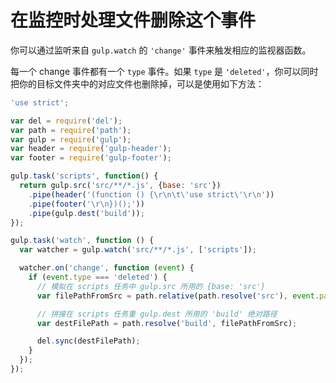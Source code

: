 # 在监控时处理文件删除这个事件

你可以通过监听来自 `gulp.watch` 的 `'change'` 事件来触发相应的监视器函数。

每一个 change 事件都有一个 `type` 事件。如果 `type` 是 `'deleted'`，你可以同时把你的目标文件夹中的对应文件也删除掉，可以是使用如下方法：

```js
'use strict';

var del = require('del');
var path = require('path');
var gulp = require('gulp');
var header = require('gulp-header');
var footer = require('gulp-footer');

gulp.task('scripts', function() {
  return gulp.src('src/**/*.js', {base: 'src'})
    .pipe(header('(function () {\r\n\t\'use strict\'\r\n'))
    .pipe(footer('\r\n})();'))
    .pipe(gulp.dest('build'));
});

gulp.task('watch', function () {
  var watcher = gulp.watch('src/**/*.js', ['scripts']);

  watcher.on('change', function (event) {
    if (event.type === 'deleted') {
      // 模拟在 scripts 任务中 gulp.src 所用的 {base: 'src'}
      var filePathFromSrc = path.relative(path.resolve('src'), event.path);

      // 拼接在 scripts 任务重 gulp.dest 所用的 'build' 绝对路径
      var destFilePath = path.resolve('build', filePathFromSrc);

      del.sync(destFilePath);
    }
  });
});
```
